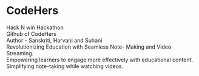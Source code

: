 # CodeHers
Hack N win Hackathon
<br>
Github of CodeHers
<br>
Author - Sanskriti, Harvani and Suhani
<br>
Revolutionizing	Education	with	Seamless	Note-
Making and Video Streaming.<br>
Empowering learners to engage more effectively
with educational content.<br>
Simplifying note-taking while watching videos.



